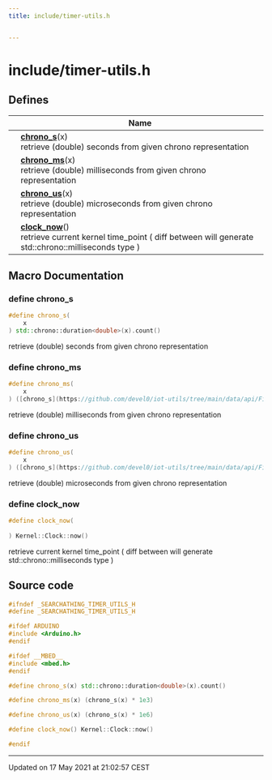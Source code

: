 ```yaml
---
title: include/timer-utils.h


---
```


# include/timer-utils.h














## Defines

|                | Name           |
| -------------- | -------------- |
|  | **[chrono_s](https://github.com/devel0/iot-utils/tree/main/data/api/Files/timer-utils_8h.md#define-chrono_s)**(x) <br>retrieve (double) seconds from given chrono representation  |
|  | **[chrono_ms](https://github.com/devel0/iot-utils/tree/main/data/api/Files/timer-utils_8h.md#define-chrono_ms)**(x) <br>retrieve (double) milliseconds from given chrono representation  |
|  | **[chrono_us](https://github.com/devel0/iot-utils/tree/main/data/api/Files/timer-utils_8h.md#define-chrono_us)**(x) <br>retrieve (double) microseconds from given chrono representation  |
|  | **[clock_now](https://github.com/devel0/iot-utils/tree/main/data/api/Files/timer-utils_8h.md#define-clock_now)**() <br>retrieve current kernel time_point ( diff between will generate std::chrono::milliseconds type )  |








## Macro Documentation

### define chrono_s

```cpp
#define chrono_s(
    x
) std::chrono::duration<double>(x).count()
```

retrieve (double) seconds from given chrono representation 




























### define chrono_ms

```cpp
#define chrono_ms(
    x
) ([chrono_s](https://github.com/devel0/iot-utils/tree/main/data/api/Files/timer-utils_8h.md#define-chrono_s)(x) * 1e3)
```

retrieve (double) milliseconds from given chrono representation 




























### define chrono_us

```cpp
#define chrono_us(
    x
) ([chrono_s](https://github.com/devel0/iot-utils/tree/main/data/api/Files/timer-utils_8h.md#define-chrono_s)(x) * 1e6)
```

retrieve (double) microseconds from given chrono representation 




























### define clock_now

```cpp
#define clock_now(
    
) Kernel::Clock::now()
```

retrieve current kernel time_point ( diff between will generate std::chrono::milliseconds type ) 






























## Source code

```cpp
#ifndef _SEARCHATHING_TIMER_UTILS_H
#define _SEARCHATHING_TIMER_UTILS_H

#ifdef ARDUINO
#include <Arduino.h>
#endif

#ifdef __MBED__
#include <mbed.h>
#endif

#define chrono_s(x) std::chrono::duration<double>(x).count()

#define chrono_ms(x) (chrono_s(x) * 1e3)

#define chrono_us(x) (chrono_s(x) * 1e6)

#define clock_now() Kernel::Clock::now()

#endif
```


-------------------------------

Updated on 17 May 2021 at 21:02:57 CEST
